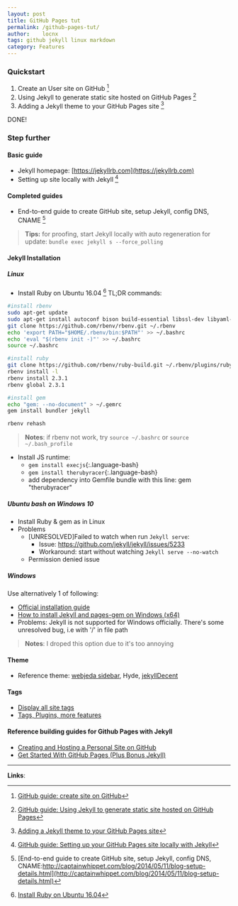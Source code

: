 ```yaml
---
layout: post
title: GitHub Pages tut
permalink: /github-pages-tut/
author:    locnx
tags: github jekyll linux markdown
category: Features
---
```


### Quickstart

1. Create an User site on GitHub [^1]
2. Using Jekyll to generate static site hosted on GitHub Pages [^2]
3. Adding a Jekyll theme to your GitHub Pages site [^3]

DONE!

<!--more-->

### Step further

#### Basic guide

- Jekyll homepage: [https://jekyllrb.com](https://jekyllrb.com)
- Setting up site locally with Jekyll [^4]

#### Completed guides

- End-to-end guide to create GitHub site, setup Jekyll, config DNS, CNAME [^5]

>**Tips:** for proofing, start Jekyll locally with auto regeneration for update: 
	`bundle exec jekyll s --force_polling`
	
#### Jekyll Installation

##### Linux

- Install Ruby on Ubuntu 16.04 [^6]
	TL;DR commands:
	
```bash
#install rbenv
sudo apt-get update
sudo apt-get install autoconf bison build-essential libssl-dev libyaml-dev libreadline6-dev zlib1g-dev libncurses5-dev libffi-dev libgdbm3 libgdbm-dev
git clone https://github.com/rbenv/rbenv.git ~/.rbenv
echo 'export PATH="$HOME/.rbenv/bin:$PATH"' >> ~/.bashrc
echo 'eval "$(rbenv init -)"' >> ~/.bashrc
source ~/.bashrc

#install ruby
git clone https://github.com/rbenv/ruby-build.git ~/.rbenv/plugins/ruby-build
rbenv install -l
rbenv install 2.3.1
rbenv global 2.3.1

#install gem
echo "gem: --no-document" > ~/.gemrc
gem install bundler jekyll

rbenv rehash
```

>**Notes**: if rbenv not work, try `source ~/.bashrc` or `source ~/.bash_profile`

- Install JS runtime:
	- `gem install execjs`{:.language-bash}
	- `gem install therubyracer`{:.language-bash}
	- add dependency into Gemfile bundle with this line: gem "therubyracer"

##### Ubuntu bash on Windows 10
- Install Ruby & gem as in Linux
- Problems
	- [UNRESOLVED]Failed to watch when run `Jekyll serve`:
		- Issue: https://github.com/jekyll/jekyll/issues/5233
		- Workaround: start without watching `Jekyll serve --no-watch`
	- Permission denied issue
	
##### Windows

Use alternatively 1 of following:
- [Official installation guide](http://jekyllrb.com/docs/windows/#installation)
- [How to install Jekyll and pages-gem on Windows (x64)](http://jwillmer.de/blog/tutorial/how-to-install-jekyll-and-pages-gem-on-windows-10-x46)
- Problems: Jekyll is not supported for Windows officially. There's some unresolved bug, i.e with '/' in file path

>**Notes**: I droped this option due to it's too annoying

#### Theme

- Reference theme: [webjeda sidebar](https://blog.webjeda.com/jekyll-themes/sidebar/),
Hyde, [jekyllDecent](http://jwillmer.github.io/jekyllDecent/)

#### Tags
- [Display all site tags](http://vrepin.org/vr/Tagging/)
- [Tags, Plugins, more features](http://charliepark.org/tags-in-jekyll/)

#### Reference building guides for Github Pages with Jekyll

- [Creating and Hosting a Personal Site on GitHub](http://jmcglone.com/guides/github-pages/)
- [Get Started With GitHub Pages (Plus Bonus Jekyll)](https://24ways.org/2013/get-started-with-github-pages/)


- - -

__Links__:

[^1]: [GitHub guide: create site on GitHub](https://pages.github.com)
[^2]: [GitHub guide: Using Jekyll to generate static site hosted on GitHub Pages](https://help.github.com/articles/using-jekyll-with-pages)
[^3]: [Adding a Jekyll theme to your GitHub Pages site](https://help.github.com/articles/adding-a-jekyll-theme-to-your-github-pages-site/)
[^4]: [GitHub guide: Setting up your GitHub Pages site locally with Jekyll](https://help.github.com/articles/setting-up-your-github-pages-site-locally-with-jekyll/)
[^5]: [End-to-end guide to create GitHub site, setup Jekyll, config DNS, CNAME:http://captainwhippet.com/blog/2014/05/11/blog-setup-details.html](http://captainwhippet.com/blog/2014/05/11/blog-setup-details.html)
[^6]: [Install Ruby on Ubuntu 16.04](https://www.digitalocean.com/community/tutorials/how-to-install-ruby-on-rails-with-rbenv-on-ubuntu-16-04)

